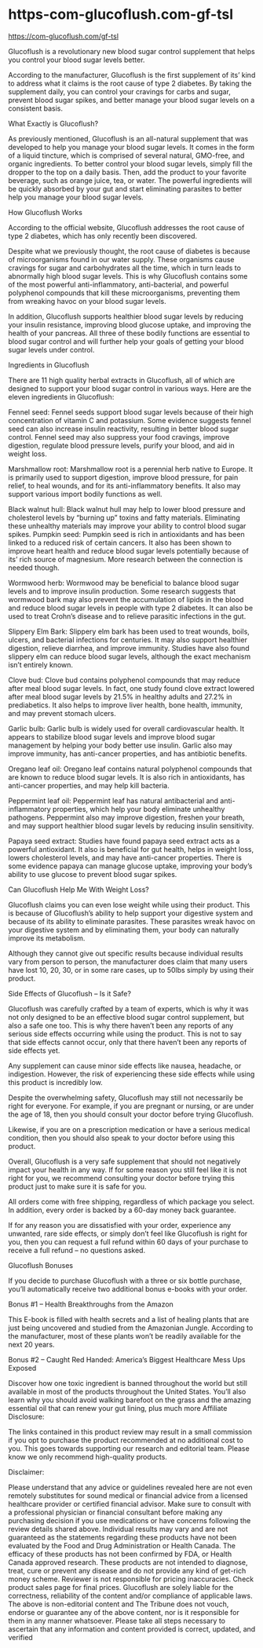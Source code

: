 # https-com-glucoflush.com-gf-tsl
https://com-glucoflush.com/gf-tsl

Glucoflush is a revolutionary new blood sugar control supplement that helps you control your blood sugar levels better.

According to the manufacturer, Glucoflush is the first supplement of its’ kind to address what it claims is the root cause of type 2 diabetes. By taking the supplement daily, you can control your cravings for carbs and sugar, prevent blood sugar spikes, and better manage your blood sugar levels on a consistent basis.

What Exactly is Glucoflush?

As previously mentioned, Glucoflush is an all-natural supplement that was developed to help you manage your blood sugar levels. It comes in the form of a liquid tincture, which is comprised of several natural, GMO-free, and organic ingredients.
To better control your blood sugar levels, simply fill the dropper to the top on a daily basis. Then, add the product to your favorite beverage, such as orange juice, tea, or water. The powerful ingredients will be quickly absorbed by your gut and start eliminating parasites to better help you manage your blood sugar levels.


How Glucoflush Works

According to the official website, Glucoflush addresses the root cause of type 2 diabetes, which has only recently been discovered.

Despite what we previously thought, the root cause of diabetes is because of microorganisms found in our water supply. These organisms cause cravings for sugar and carbohydrates all the time, which in turn leads to abnormally high blood sugar levels.
This is why Glucoflush contains some of the most powerful anti-inflammatory, anti-bacterial, and powerful polyphenol compounds that kill these microorganisms, preventing them from wreaking havoc on your blood sugar levels.

 

In addition, Glucoflush supports healthier blood sugar levels by reducing your insulin resistance, improving blood glucose uptake, and improving the health of your pancreas. All three of these bodily functions are essential to blood sugar control and will further help your goals of getting your blood sugar levels under control.

 

Ingredients in Glucoflush

There are 11 high quality herbal extracts in Glucoflush, all of which are designed to support your blood sugar control in various ways.
Here are the eleven ingredients in Glucoflush:

 

Fennel seed: Fennel seeds support blood sugar levels because of their high concentration of vitamin C and potassium. Some evidence suggests fennel seed can also increase insulin reactivity, resulting in better blood sugar control. Fennel seed may also suppress your food cravings, improve digestion, regulate blood pressure levels, purify your blood, and aid in weight loss.

 

Marshmallow root: Marshmallow root is a perennial herb native to Europe. It is primarily used to support digestion, improve blood pressure, for pain relief, to heal wounds, and for its anti-inflammatory benefits. It also may support various import bodily functions as well.

 

Black walnut hull: Black walnut hull may help to lower blood pressure and cholesterol levels by “burning up” toxins and fatty materials. Eliminating these unhealthy materials may improve your ability to control blood sugar spikes.
Pumpkin seed: Pumpkin seed is rich in antioxidants and has been linked to a reduced risk of certain cancers. It also has been shown to improve heart health and reduce blood sugar levels potentially because of its’ rich source of magnesium. More research between the connection is needed though.

 

Wormwood herb: Wormwood may be beneficial to balance blood sugar levels and to improve insulin production. Some research suggests that wormwood bark may also prevent the accumulation of lipids in the blood and reduce blood sugar levels in people with type 2 diabetes. It can also be used to treat Crohn’s disease and to relieve parasitic infections in the gut.

 

Slippery Elm Bark: Slippery elm bark has been used to treat wounds, boils, ulcers, and bacterial infections for centuries. It may also support healthier digestion, relieve diarrhea, and improve immunity. Studies have also found slippery elm can reduce blood sugar levels, although the exact mechanism isn’t entirely known.

Clove bud: Clove bud contains polyphenol compounds that may reduce after meal blood sugar levels. In fact, one study found clove extract lowered after meal blood sugar levels by 21.5% in healthy adults and 27.2% in prediabetics. It also helps to improve liver health, bone health, immunity, and may prevent stomach ulcers.

Garlic bulb: Garlic bulb is widely used for overall cardiovascular health. It appears to stabilize blood sugar levels and improve blood sugar management by helping your body better use insulin. Garlic also may improve immunity, has anti-cancer properties, and has antibiotic benefits.

Oregano leaf oil: Oregano leaf contains natural polyphenol compounds that are known to reduce blood sugar levels. It is also rich in antioxidants, has anti-cancer properties, and may help kill bacteria.

 

Peppermint leaf oil: Peppermint leaf has natural antibacterial and anti-inflammatory properties, which help your body eliminate unhealthy pathogens. Peppermint also may improve digestion, freshen your breath, and may support healthier blood sugar levels by reducing insulin sensitivity.

 

Papaya seed extract: Studies have found papaya seed extract acts as a powerful antioxidant. It also is beneficial for gut health, helps in weight loss, lowers cholesterol levels, and may have anti-cancer properties. There is some evidence papaya can manage glucose uptake, improving your body’s ability to use glucose to prevent blood sugar spikes.

Can Glucoflush Help Me With Weight Loss?

Glucoflush claims you can even lose weight while using their product. This is because of Glucoflush’s ability to help support your digestive system and because of its ability to eliminate parasites. These parasites wreak havoc on your digestive system and by eliminating them, your body can naturally improve its metabolism.

 

Although they cannot give out specific results because individual results vary from person to person, the manufacturer does claim that many users have lost 10, 20, 30, or in some rare cases, up to 50lbs simply by using their product.

Side Effects of Glucoflush – Is it Safe?

Glucoflush was carefully crafted by a team of experts, which is why it was not only designed to be an effective blood sugar control supplement, but also a safe one too. This is why there haven’t been any reports of any serious side effects occurring while using the product. This is not to say that side effects cannot occur, only that there haven’t been any reports of side effects yet.

 

Any supplement can cause minor side effects like nausea, headache, or indigestion. However, the risk of experiencing these side effects while using this product is incredibly low.

Despite the overwhelming safety, Glucoflush may still not necessarily be right for everyone. For example, if you are pregnant or nursing, or are under the age of 18, then you should consult your doctor before trying Glucoflush.

Likewise, if you are on a prescription medication or have a serious medical condition, then you should also speak to your doctor before using this product.

 

Overall, Glucoflush is a very safe supplement that should not negatively impact your health in any way. If for some reason you still feel like it is not right for you, we recommend consulting your doctor before trying this product just to make sure it is safe for you.

All orders come with free shipping, regardless of which package you select. In addition, every order is backed by a 60-day money back guarantee.

If for any reason you are dissatisfied with your order, experience any unwanted, rare side effects, or simply don’t feel like Glucoflush is right for you, then you can request a full refund within 60 days of your purchase to receive a full refund – no questions asked.

Glucoflush Bonuses

If you decide to purchase Glucoflush with a three or six bottle purchase, you’ll automatically receive two additional bonus e-books with your order.

Bonus #1 – Health Breakthroughs from the Amazon

This E-book is filled with health secrets and a list of healing plants that are just being uncovered and studied from the Amazonian Jungle. According to the manufacturer, most of these plants won’t be readily available for the next 20 years.

 

Bonus #2 – Caught Red Handed: America’s Biggest Healthcare Mess Ups Exposed

Discover how one toxic ingredient is banned throughout the world but still available in most of the products throughout the United States. You’ll also learn why you should avoid walking barefoot on the grass and the amazing essential oil that can renew your gut lining, plus much more
Affiliate Disclosure:

The links contained in this product review may result in a small commission if you opt to purchase the product recommended at no additional cost to you. This goes towards supporting our research and editorial team. Please know we only recommend high-quality products.

Disclaimer:

Please understand that any advice or guidelines revealed here are not even remotely substitutes for sound medical or financial advice from a licensed healthcare provider or certified financial advisor. Make sure to consult with a professional physician or financial consultant before making any purchasing decision if you use medications or have concerns following the review details shared above. Individual results may vary and are not guaranteed as the statements regarding these products have not been evaluated by the Food and Drug Administration or Health Canada. The efficacy of these products has not been confirmed by FDA, or Health Canada approved research. These products are not intended to diagnose, treat, cure or prevent any disease and do not provide any kind of get-rich money scheme. Reviewer is not responsible for pricing inaccuracies. Check product sales page for final prices. Glucoflush are solely liable for the correctness, reliability of the content and/or compliance of applicable laws. The above is non-editorial content and The Tribune does not vouch, endorse or guarantee any of the above content, nor is it responsible for them in any manner whatsoever. Please take all steps necessary to ascertain that any information and content provided is correct, updated, and verified
